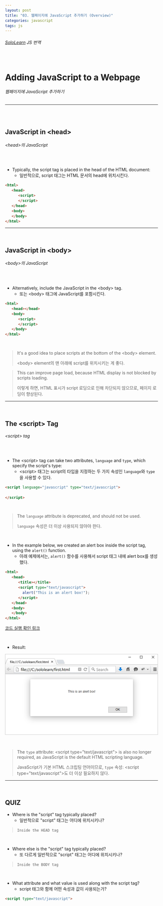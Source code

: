 ```yaml
---
layout: post
title: "03. 웹페이지에 JavaScript 추가하기 (Overview)"
categories: javascript
tags: js
---
```


###### [SoloLearn](https://www.sololearn.com) JS 번역

<br>

# Adding JavaScript to a Webpage

###### 웹페이지에 JavaScript 추가하기

------

<br>

<br>

## JavaScript in \<head>

###### \<head>의 JavaScript

<br>

- Typically, the script tag is placed in the head of the HTML document:
  - 일반적으로, script 태그는 HTML 문서의 head에 위치시킨다.

```html
<html>
   <head>
      <script>
      </script>
   </head>
   <body>
   </body>
</html>
```

------

<br>

## JavaScript in \<body>

###### \<body>의 JavaScript

<br>

- Alternatively, include the JavaScript in the \<body> tag.
  - 또는 \<body> 태그에 JavaScript를 포함시킨다.

```html
<html>
   <head></head>
   <body>
      <script>
      </script>
   </body>
</html>
```

<br>

> It's a good idea to place scripts at the bottom of the \<body> element.
>
> \<body> element의 맨 아래에 script를 위치시키는 게 좋다.

> This can improve page load, because HTML display is not blocked by scripts loading.
>
> 이렇게 하면, HTML 표시가 script 로딩으로 인해 차단되지 않으므로, 페이지 로딩이 향상된다.

------

<br>

## The \<script> Tag

###### \<script> tag

<br>

- The \<script> tag can take two attributes, `language` and `type`, which specify the script's type:
  - \<script> 태그는 script의 타입을 지정하는 두 가지 속성인 `language`와 `type`을 사용할 수 있다.

```html
<script language="javascript" type="text/javascript">

</script>
```

<br>

> The `language` attribute is deprecated, and should not be used.
>
> `language` 속성은 더 이상 사용되지 않아야 한다.

<br>

- In the example below, we created an alert box inside the script tag, using the `alert()` function.
  - 아래 예제에서는, `alert()` 함수를 사용해서 script 태그 내에 alert box를 생성했다.

```html
<html>
   <head>
      <title></title>
      <script type="text/javascript">
      	alert("This is an alert box!");
      </script>
   </head>
   <body>
   </body>
</html>
```

[코드 실행 확인 링크](https://code.sololearn.com/644/#js)

<br>

- Result:

![sololearn img](/assets/img/sololearn-js-overview-03-01.png)

<br>

> The `type` attribute: \<script type="text/javascript"> is also no longer required, as JavaScript is the default HTML scripting language.
>
> JavaScript가 기본 HTML 스크립팅 언어이므로, `type` 속성: \<script type="text/javascript">도 더 이상 필요하지 않다.

------

<br>

## QUIZ

- Where is the "script" tag typically placed?
  - 일반적으로 "script" 태그는 어디에 위치시키나?

> `Inside the HEAD tag`

<br>

- Where else is the "script" tag typically placed?
  - 또 다르게 일반적으로 "script" 태그는 어디에 위치시키나?

> `Inside the BODY tag`

<br>

- What attribute and what value is used along with the script tag?
  - script 태그와 함께 어떤 속성과 값이 사용되는가?

```html
<script type="text/javascript">
```

<br>